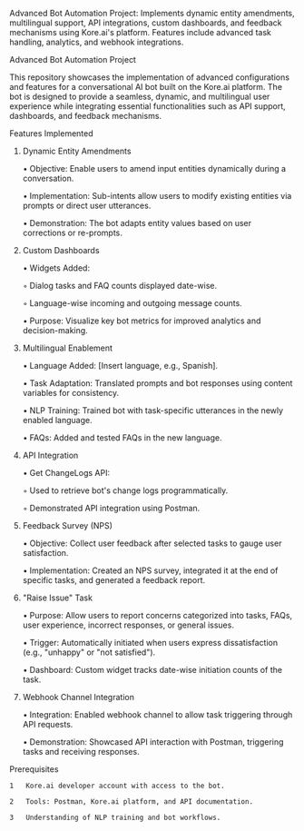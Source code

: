 Advanced Bot Automation Project: Implements dynamic entity amendments, multilingual support, API integrations, custom dashboards, and feedback mechanisms using Kore.ai's platform. Features include advanced task handling, analytics, and webhook integrations.
 
Advanced Bot Automation Project

This repository showcases the implementation of advanced configurations and features for a conversational AI bot built on the Kore.ai platform. The bot is designed to provide a seamless, dynamic, and multilingual user experience while integrating essential functionalities such as API support, dashboards, and feedback mechanisms.

Features Implemented

1. Dynamic Entity Amendments

	•	Objective: Enable users to amend input entities dynamically during a conversation.

	•	Implementation: Sub-intents allow users to modify existing entities via prompts or direct user utterances.

	•	Demonstration: The bot adapts entity values based on user corrections or re-prompts.

2. Custom Dashboards

	•	Widgets Added:

	◦	Dialog tasks and FAQ counts displayed date-wise.

	◦	Language-wise incoming and outgoing message counts.

	•	Purpose: Visualize key bot metrics for improved analytics and decision-making.

3. Multilingual Enablement

	•	Language Added: [Insert language, e.g., Spanish].

	•	Task Adaptation: Translated prompts and bot responses using content variables for consistency.

	•	NLP Training: Trained bot with task-specific utterances in the newly enabled language.

	•	FAQs: Added and tested FAQs in the new language.

4. API Integration

	•	Get ChangeLogs API:

	◦	Used to retrieve bot's change logs programmatically.

	◦	Demonstrated API integration using Postman.

5. Feedback Survey (NPS)

	•	Objective: Collect user feedback after selected tasks to gauge user satisfaction.

	•	Implementation: Created an NPS survey, integrated it at the end of specific tasks, and generated a feedback report.

6. "Raise Issue" Task

	•	Purpose: Allow users to report concerns categorized into tasks, FAQs, user experience, incorrect responses, or general issues.

	•	Trigger: Automatically initiated when users express dissatisfaction (e.g., "unhappy" or "not satisfied").

	•	Dashboard: Custom widget tracks date-wise initiation counts of the task.

7. Webhook Channel Integration

	•	Integration: Enabled webhook channel to allow task triggering through API requests.

	•	Demonstration: Showcased API interaction with Postman, triggering tasks and receiving responses.

Prerequisites

	1	Kore.ai developer account with access to the bot.

	2	Tools: Postman, Kore.ai platform, and API documentation.

	3	Understanding of NLP training and bot workflows.

